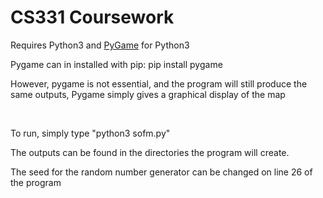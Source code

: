<h1>CS331 Coursework</h1>
<p>Requires Python3 and <a href="https://www.pygame.org/news">PyGame</a> for Python3</p>
  <p>Pygame can in installed with pip: pip install pygame</p>
  <p>However, pygame is not essential, and the program will still produce the same outputs, Pygame simply gives a graphical display of the map</p>
    <br>
  <p>To run, simply type "python3 sofm.py"</p>
  <p>The outputs can be found in the directories the program will create.</p>
  <p>The seed for the random number generator can be changed on line 26 of the program</p>
